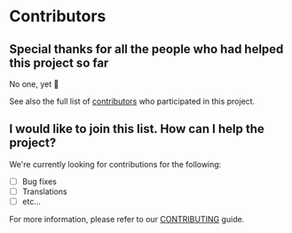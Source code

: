 # Contributors

## Special thanks for all the people who had helped this project so far

No one, yet 🙂

See also the full list of [contributors](https://github.com/D3strukt0r/dev-cli/contributors) who participated in this project.

## I would like to join this list. How can I help the project?

We're currently looking for contributions for the following:

- [ ] Bug fixes
- [ ] Translations
- [ ] etc...

For more information, please refer to our [CONTRIBUTING](CONTRIBUTING.md) guide.
